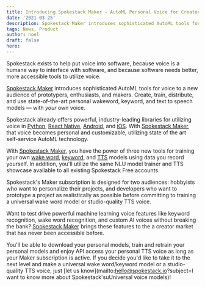 ```yaml
---
title: Introducing Spokestack Maker - AutoML Personal Voice for Creators
date: '2021-03-25'
description: Spokestack Maker introduces sophisticated AutoML tools for voice interface to a new audience of prototypers, enthusiasts, and makers.
tags: News, Product
author: noel
draft: false
hero:
---
```


Spokestack exists to help put voice into software, because voice is a humane way to interface with software, and because software needs better, more accessible tools to utilize voice.

[Spokestack Maker](/account/settings#billing) introduces sophisticated AutoML tools for voice to a new audience of prototypers, enthusiasts, and makers. Create, train, distribute, and use state-of-the-art personal wakeword, keyword, and text to speech models — with _your_ own voice.

Spokestack already offers powerful, industry-leading libraries for utilizing voice in [Python](/docs/python/getting-started), [React Native](/docs/react-native/getting-started), [Android](/docs/android/getting-started), and [iOS](/docs/ios/getting-started). With [Spokestack Maker](/account/settings#billing), that voice becomes personal and customizable, utilizing state of the art self-service AutoML technology.

With [Spokestack Maker](/account/settings#billing), you have the power of three new tools for training your own [wake word](/docs/concepts/wakeword), [keyword](/docs/concepts/keyword), and [TTS](/docs/concepts/tts) models using data you record yourself. In addition, you'll utilize the same NLU model trainer and TTS showcase available to all existing Spokestack Free accounts.

Spokestack's Maker subscription is designed for two audiences: hobbyists who want to personalize their projects, and developers who want to prototype a project as realistically as possible before committing to training a universal wake word model or studio-quality TTS voice.

Want to test drive powerful machine learning voice features like keyword recognition, wake word recognition, and custom AI voices without breaking the bank? [Spokestack Maker](/account/settings#billing) brings these features to the a creator market that has never been accessible before.

You'll be able to download your personal models, train and retrain your personal models and enjoy API access your personal TTS voice as long as your Maker subscription is active. If you decide you'd like to take it to the next level and make a universal wake word/keyword model or a studio-quality TTS voice, just [let us know](mailto:hello@spokestack.io?subject=I want to know more about Spokestack'suUniversal voice models)!

